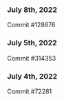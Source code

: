 ### July 8th, 2022

Commit #128676

### July 5th, 2022

Commit #314353


### July 4th, 2022

Commit #72281
